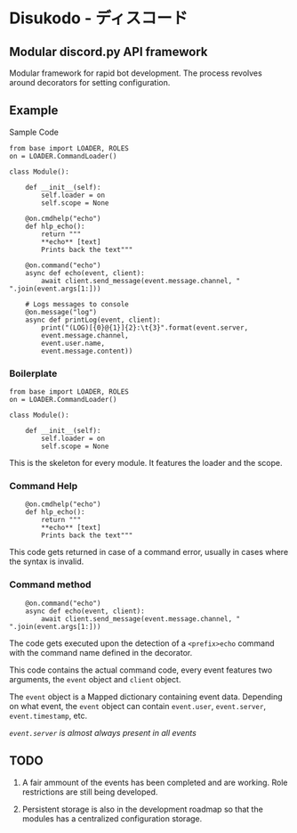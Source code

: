 # Disukodo - ディスコード

## Modular discord.py API framework
Modular framework for rapid bot development. The process revolves around decorators for setting configuration.

## Example
Sample Code
```
from base import LOADER, ROLES
on = LOADER.CommandLoader()

class Module():

	def __init__(self):
		self.loader = on
		self.scope = None

	@on.cmdhelp("echo")
	def hlp_echo():
		return """
		**echo** [text]
		Prints back the text"""

	@on.command("echo")
	async def echo(event, client):
		await client.send_message(event.message.channel, " ".join(event.args[1:]))

	# Logs messages to console
	@on.message("log")
	async def printLog(event, client):
		print("(LOG)[{0}@{1}]{2}:\t{3}".format(event.server, 
		event.message.channel, 
		event.user.name,
		event.message.content))
```

### Boilerplate
```
from base import LOADER, ROLES
on = LOADER.CommandLoader()

class Module():

	def __init__(self):
		self.loader = on
		self.scope = None
```
This is the skeleton for every module. It features the loader and the scope.

### Command Help
```
	@on.cmdhelp("echo")
	def hlp_echo():
		return """
		**echo** [text]
		Prints back the text"""
```
This code gets returned in case of a command error, usually in cases where the syntax is invalid.

### Command method
```
	@on.command("echo")
	async def echo(event, client):
		await client.send_message(event.message.channel, " ".join(event.args[1:]))
```
The code gets executed upon the detection of a `<prefix>echo` command with the command name defined in the decorator.

This code contains the actual command code, every event features two arguments, the `event` object and `client` object.

The `event` object is a Mapped dictionary containing event data.
Depending on what event, the `event` object can contain `event.user`, `event.server`, `event.timestamp`, etc.

_`event.server` is almost always present in all events_

## TODO

1. A fair ammount of the events has been completed and are working. Role restrictions are still being developed.

2. Persistent storage is also in the development roadmap so that the modules has a centralized configuration storage.